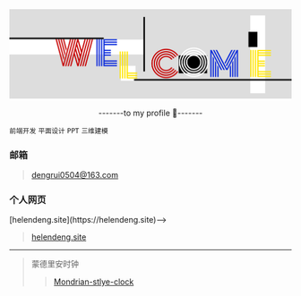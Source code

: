 <img title="财源滚滚，数钱用称" src="./welcomee.png" alt="alt 图片" data-align="center">

 <p align="center">-------to my profile 👋-------</p>

<!--
**PAINKILLER0504/PAINKILLER0504** is a ✨ _special_ ✨ repository because its `README.md` (this file) appears on your GitHub profile.

Here are some ideas to get you started:

- 🔭 I’m currently working on ...
- 🌱 I’m currently learning ...
- 👯 I’m looking to collaborate on ...
- 🤔 I’m looking for help with ...
- 💬 Ask me about ...
- 📫 How to reach me: ...
- 😄 Pronouns: ...
- ⚡ Fun fact: ...
-->

`前端开发` `平面设计` `PPT` `三维建模`

 ### 邮箱
> [dengrui0504@163.com](mailto:dengrui0504@163.com)
 ### 个人网页
<!--> [helendeng.site](https://helendeng.site)-->
> <a href="https://helendeng.site/" target="_blank">helendeng.site</a>

---

> 蒙德里安时钟
>> <a href="https://painkiller0504.github.io/Mondrian-style-clock/" target="_blank">Mondrian-stlye-clock</a>

